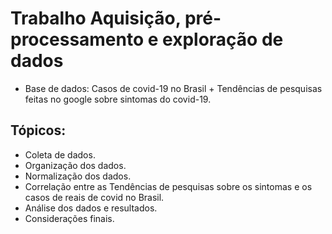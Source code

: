 # Trabalho Aquisição, pré-processamento e exploração de dados

* Base de dados: Casos de covid-19 no Brasil + Tendências de pesquisas feitas no google sobre sintomas do covid-19.

## Tópicos:

* Coleta de dados.
* Organização dos dados.
* Normalização dos dados.
* Correlação entre as Tendências de pesquisas sobre os sintomas e os casos de reais de covid no Brasil.
* Análise dos dados e resultados.
* Considerações finais.

